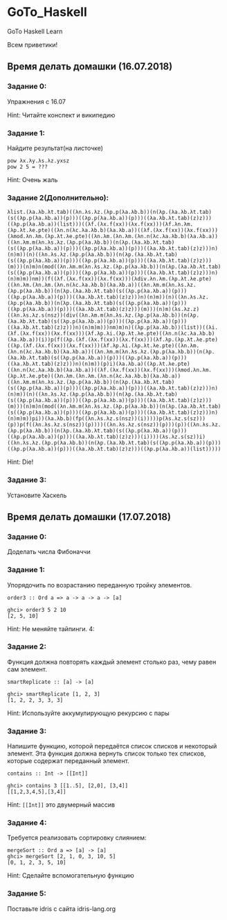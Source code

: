 # GoTo_Haskell
GoTo Haskell Learn

Всем приветики! 

## Время делать домашки (16.07.2018)

### Задание 0: 
Упражнения с 16.07

Hint: Читайте конспект и википедию


### Задание 1: 
Найдите результат(на листочке)
```
pow λx.λy.λs.λz.yxsz
pow 2 5 = ???
```

Hint: Очень жаль


### Задание 2(Дополнительно): 
```λlist.(λa.λb.λt.tab)((λn.λs.λz.(λp.p(λa.λb.b))(n(λp.(λa.λb.λt.tab)(s((λp.p(λa.λb.a))(p)))((λp.p(λa.λb.a))(p)))((λa.λb.λt.tab)(z)z)))((λp.p(λa.λb.a))(list)))((λf.(λx.f(xx))(λx.f(xx)))(λf.λn.λm.(λp.λt.λe.pte)((λn.n(λc.λa.λb.b)(λa.λb.a))((λf.(λx.f(xx))(λx.f(xx)))(λmod.λn.λm.(λp.λt.λe.pte)((λn.λm.(λn.λm.(λn.n(λc.λa.λb.b)(λa.λb.a))((λn.λm.m(λn.λs.λz.(λp.p(λa.λb.b))(n(λp.(λa.λb.λt.tab)(s((λp.p(λa.λb.a))(p)))((λp.p(λa.λb.a))(p)))((λa.λb.λt.tab)(z)z)))n)(n)m))(n)((λn.λs.λz.(λp.p(λa.λb.b))(n(λp.(λa.λb.λt.tab)(s((λp.p(λa.λb.a))(p)))((λp.p(λa.λb.a))(p)))((λa.λb.λt.tab)(z)z)))(m)))(n)m)n(mod((λn.λm.m(λn.λs.λz.(λp.p(λa.λb.b))(n(λp.(λa.λb.λt.tab)(s((λp.p(λa.λb.a))(p)))((λp.p(λa.λb.a))(p)))((λa.λb.λt.tab)(z)z)))n)(n)m)m))nm))(f((λf.(λx.f(xx))(λx.f(xx)))(λdiv.λn.λm.(λp.λt.λe.pte)((λn.λm.(λn.λm.(λn.n(λc.λa.λb.b)(λa.λb.a))((λn.λm.m(λn.λs.λz.(λp.p(λa.λb.b))(n(λp.(λa.λb.λt.tab)(s((λp.p(λa.λb.a))(p)))((λp.p(λa.λb.a))(p)))((λa.λb.λt.tab)(z)z)))n)(n)m))(n)((λn.λs.λz.(λp.p(λa.λb.b))(n(λp.(λa.λb.λt.tab)(s((λp.p(λa.λb.a))(p)))((λp.p(λa.λb.a))(p)))((λa.λb.λt.tab)(z)z)))(m)))(n)m)(λs.λz.z)((λn.λs.λz.s(nsz))(div((λn.λm.m(λn.λs.λz.(λp.p(λa.λb.b))(n(λp.(λa.λb.λt.tab)(s((λp.p(λa.λb.a))(p)))((λp.p(λa.λb.a))(p)))((λa.λb.λt.tab)(z)z)))n)(n)m)m)))nm)m)n)((λp.p(λa.λb.b))(list))((λi.(λf.(λx.f(xx))(λx.f(xx)))(λf.λp.λi.(λp.λt.λe.pte)((λn.n(λc.λa.λb.b)(λa.λb.a))(i))p(f((λp.(λf.(λx.f(xx))(λx.f(xx)))(λf.λp.(λp.λt.λe.pte)((λp.(λf.(λx.f(xx))(λx.f(xx)))(λf.λp.λi.(λp.λt.λe.pte)((λn.λm.(λn.n(λc.λa.λb.b)(λa.λb.a))((λn.λm.m(λn.λs.λz.(λp.p(λa.λb.b))(n(λp.(λa.λb.λt.tab)(s((λp.p(λa.λb.a))(p)))((λp.p(λa.λb.a))(p)))((λa.λb.λt.tab)(z)z)))n)(n)m))(p)i)(λa.λb.a)((λp.λt.λe.pte)((λn.n(λc.λa.λb.b)(λa.λb.a))((λf.(λx.f(xx))(λx.f(xx)))(λmod.λn.λm.(λp.λt.λe.pte)((λn.λm.(λn.λm.(λn.n(λc.λa.λb.b)(λa.λb.a))((λn.λm.m(λn.λs.λz.(λp.p(λa.λb.b))(n(λp.(λa.λb.λt.tab)(s((λp.p(λa.λb.a))(p)))((λp.p(λa.λb.a))(p)))((λa.λb.λt.tab)(z)z)))n)(n)m))(n)((λn.λs.λz.(λp.p(λa.λb.b))(n(λp.(λa.λb.λt.tab)(s((λp.p(λa.λb.a))(p)))((λp.p(λa.λb.a))(p)))((λa.λb.λt.tab)(z)z)))(m)))(n)m)n(mod((λn.λm.m(λn.λs.λz.(λp.p(λa.λb.b))(n(λp.(λa.λb.λt.tab)(s((λp.p(λa.λb.a))(p)))((λp.p(λa.λb.a))(p)))((λa.λb.λt.tab)(z)z)))n)(n)m)m))pi))(λa.λb.b)(fp((λn.λs.λz.s(nsz))(i)))))p(λs.λz.s(sz)))(p))p(f((λn.λs.λz.s(nsz))(p))))((λn.λs.λz.s(nsz))(p)))(p))((λn.λs.λz.(λp.p(λa.λb.b))(n(λp.(λa.λb.λt.tab)(s((λp.p(λa.λb.a))(p)))((λp.p(λa.λb.a))(p)))((λa.λb.λt.tab)(z)z)))(i))))(λs.λz.s(sz))i)((λn.λs.λz.(λp.p(λa.λb.b))(n(λp.(λa.λb.λt.tab)(s((λp.p(λa.λb.a))(p)))((λp.p(λa.λb.a))(p)))((λa.λb.λt.tab)(z)z)))((λp.p(λa.λb.a))(list)))))```

Hint: Die!

### Задание 3: 
Установите Хаскель



## Время делать домашки (17.07.2018)
### Задание 0:
Доделать числа Фибоначчи

### Задание 1: 
Упорядочить по возрастанию переданную тройку элементов.

```
order3 :: Ord a => a -> a -> a -> [a]

ghci> order3 5 2 10 
[2, 5, 10] 
```

Hint: Не меняйте тайпинги. 
4:

### Задание 2:
Функция должна повторять каждый элемент столько раз, чему равен сам элемент.

```
smartReplicate :: [a] -> [a]

ghci> smartReplicate [1, 2, 3] 
[1, 2, 2, 3, 3, 3]
```

Hint: Используйте аккумулирующую рекурсию с пары


### Задание 3: 
Напишите функцию, которой передаётся список списков и некоторый элемент. Эта функция должна вернуть список только тех списков, которые содержат переданный элемент.

```
contains :: Int -> [[Int]]

ghci> contains 3 [[1..5], [2,0], [3,4]]
[[1,2,3,4,5],[3,4]]
```

Hint: `[[Int]]` это двумерный массив


### Задание 4: 
Требуется реализовать сортировку слиянием:

```
mergeSort :: Ord a => [a] -> [a]
ghci> mergeSort [2, 1, 0, 3, 10, 5]
[0, 1, 2, 3, 5, 10]
```

Hint: Сделайте вспомогательную функцию


### Задание 5: 
Поставьте idris с сайта idris-lang.org
